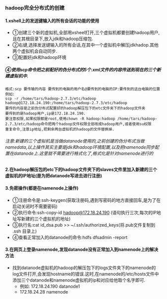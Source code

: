 ### hadoop完全分布式的创建
#### 1.xshell上的发送键输入的所有会话的功能的使用
- ①创建三个新的虚拟机,全部用xsheel打开,三个虚拟机都要创建hadoop用户,且在其根目录下,放入jdk和hadoop压缩包.
- ②右键,选择发送键输入的所有会话,在其中一个虚拟机中解压jdkhadop.其他两个虚拟机会自动同步.
- ③配置好jdk和hadoop环境

##### ④使用scp命令把之前配好的伪分布式的5个.xml文件的内容传送到现在的三个新建虚拟机中.

```
格式:scp 要传输的内容 要传到的电脑的用户名@要传到的电脑的IP:要传到的这台电脑的位置
例如:
scp -r /home/tars/hadoop-2.7.3/etc/hadoop hadoop@172.18.24.190:/home/tars/hadoop-2.7.3/etc/hadoop
要传的内容是之前伪分布式配置好的hadoop解压包下的etc文件夹下的hadoop文件夹
要传到的是hadoop用户,ip是172.18.24.190.
要注意权限,如果权限都是root,使用chown -R hadoop:hadoop /home/tars/hadoop-2.7.3/etc/hadoop命令把两个hadoop文件权限全部改成hadoop用户,或者使用su权限
重复命令,注意ip地址,把剩余两台虚拟机的hadoop的文件替换掉.
```

###### 注意:新建的三个虚拟机是当做datanode使用的,之前创建的伪分布式当做namedata,以上操作其实主要是jdk和hadoop环境配置,以及把namenode同步配置在datanode上.这里就不需要进行格式化了,格式化是针对namenode进行的
#### 2.在hadoop解压包的etc下的hadoop文件夹下的slaves文件里加入新建的三个虚拟机的IP地址(是为把datanode写进去进行注册)
#### 3.免密操作(都是在namenode上操作)
- ①注册命令是:ssh-keygen(获取注册码,遇到写密码的地方直接回车,是为了在启动关闭时不需要密码)
- ②执行命令:ssh-copy-id hadoop@172.18.24.190 (语句执行三次,每次的IP地址写新建的三个虚拟机的地址)
- ③执行名:cat id_dsa.pub >> ~/.ssh/authorized_keys(将.pub文件复制到 .ssh 目录上)
- ④查看正常加入的datanode的命令:hdfs dfsadmin -report

#### 3.在网页上登录namenode,发现datanode没有正常加入到namenode上的解决方法
- 找到datanode虚拟机的hadoop的解压包下的logs文件夹下的namenode的log文件打开,会发现hostname的错误.这时,在namenode的/etc/hosts文件中添加三个datanode和namenode虚拟机的ip和对应给他取个名字即可.
	- 例如: 172.18.24.190  datanode1
	- 172.18.24.28 namenode
